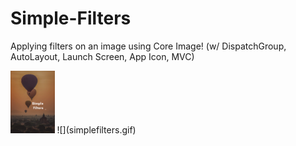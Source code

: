 # Simple-Filters
Applying filters on an image using Core Image! (w/ DispatchGroup, AutoLayout, Launch Screen, App Icon, MVC)

<img src="sf_launch_screen.png" height="100">
![](simplefilters.gif)

